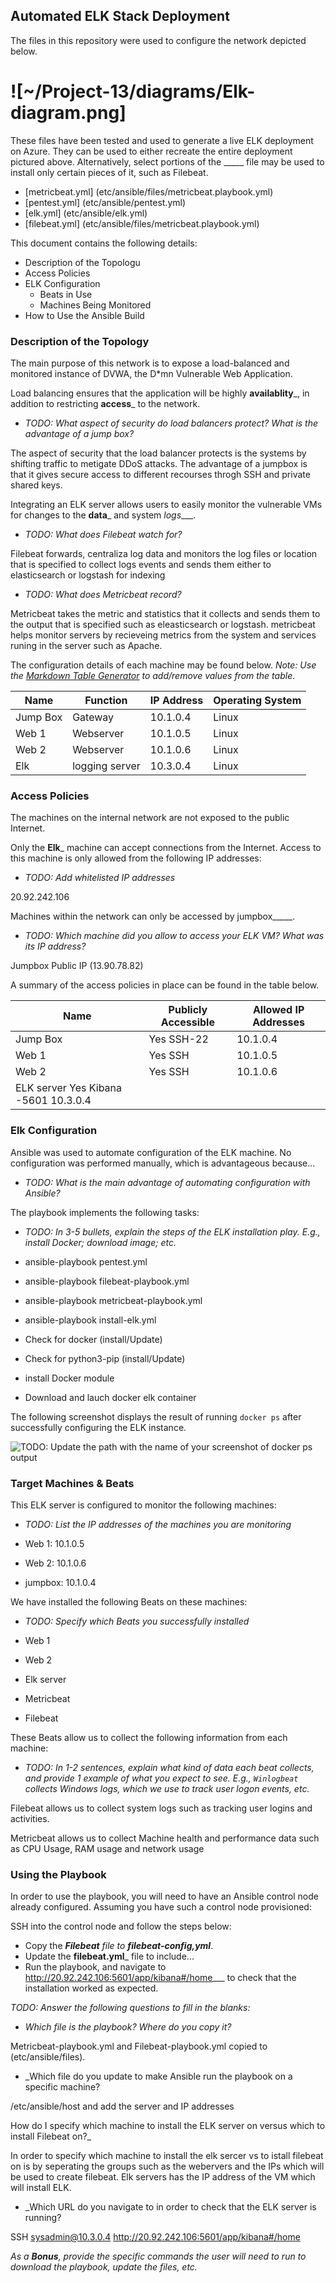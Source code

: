 ## Automated ELK Stack Deployment

The files in this repository were used to configure the network depicted below.

# ![~/Project-13/diagrams/Elk-diagram.png]

These files have been tested and used to generate a live ELK deployment on Azure. They can be used to either recreate the entire deployment pictured above. Alternatively, select portions of the _____ file may be used to install only certain pieces of it, such as Filebeat.

 - [metricbeat.yml] (etc/ansible/files/metricbeat.playbook.yml)
 - [pentest.yml] (etc/ansible/pentest.yml)
 - [elk.yml] (etc/ansible/elk.yml)  
 - [filebeat.yml] (etc/ansible/files/metricbeat.playbook.yml)

This document contains the following details:
- Description of the Topologu
- Access Policies
- ELK Configuration
  - Beats in Use
  - Machines Being Monitored
- How to Use the Ansible Build


### Description of the Topology

The main purpose of this network is to expose a load-balanced and monitored instance of DVWA, the D*mn Vulnerable Web Application.

Load balancing ensures that the application will be highly __availablity___, in addition to restricting __access___ to the network.
- _TODO: What aspect of security do load balancers protect? What is the advantage of a jump box?_

The aspect of security that the load balancer protects is the systems by shifting traffic to metigate DDoS attacks.
The advantage of a jumpbox is that it gives secure access to different recourses throgh SSH and private shared keys.

Integrating an ELK server allows users to easily monitor the vulnerable VMs for changes to the __data___ and system _logs____.
- _TODO: What does Filebeat watch for?_

Filebeat forwards, centraliza log data and monitors the log files or location that is specified to collect logs events and sends them either to elasticsearch or logstash for indexing 

- _TODO: What does Metricbeat record?_

Metricbeat takes the metric and statistics that it collects and sends them to the output that is specified such as eleasticsearch or logstash. metricbeat helps monitor servers by recieveing metrics from the system and services runing in the server such as Apache.  

The configuration details of each machine may be found below.
_Note: Use the [Markdown Table Generator](http://www.tablesgenerator.com/markdown_tables) to add/remove values from the table_.

| Name     | Function | IP Address | Operating System |
|----------|----------|------------|------------------|
| Jump Box | Gateway  | 10.1.0.4   | Linux            |
| Web 1    | Webserver| 10.1.0.5   | Linux            |
| Web 2    | Webserver| 10.1.0.6   | Linux            |
| Elk      | logging server | 10.3.0.4   | Linux      |

### Access Policies

The machines on the internal network are not exposed to the public Internet. 

Only the __Elk___ machine can accept connections from the Internet. Access to this machine is only allowed from the following IP addresses:
- _TODO: Add whitelisted IP addresses_

20.92.242.106

Machines within the network can only be accessed by jumpbox_____.
- _TODO: Which machine did you allow to access your ELK VM? What was its IP address?_

Jumpbox Public IP (13.90.78.82)

A summary of the access policies in place can be found in the table below.

| Name     | Publicly Accessible | Allowed IP Addresses |
|----------|---------------------|----------------------|
| Jump Box | Yes       SSH-22    |10.1.0.4              | 
| Web 1    | Yes       SSH       |10.1.0.5              |
| Web 2    | Yes       SSH       |10.1.0.6
 ELK server  Yes    Kibana -5601  10.3.0.4            |

### Elk Configuration

Ansible was used to automate configuration of the ELK machine. No configuration was performed manually, which is advantageous because...
- _TODO: What is the main advantage of automating configuration with Ansible?_

The playbook implements the following tasks:
- _TODO: In 3-5 bullets, explain the steps of the ELK installation play. E.g., install Docker; download image; etc._
 
- ansible-playbook pentest.yml
- ansible-playbook filebeat-playbook.yml
- ansible-playbook metricbeat-playbook.yml
- ansible-playbook install-elk.yml

- Check for docker (install/Update)
- Check for python3-pip (install/Update)
- install Docker module
- Download and lauch docker elk container 

The following screenshot displays the result of running `docker ps` after successfully configuring the ELK instance.

![TODO: Update the path with the name of your screenshot of docker ps output](~/Project-13/diagram/docker_ps_output.png)

### Target Machines & Beats
This ELK server is configured to monitor the following machines:
- _TODO: List the IP addresses of the machines you are monitoring_

 - Web 1: 10.1.0.5
 - Web 2: 10.1.0.6
 - jumpbox: 10.1.0.4

We have installed the following Beats on these machines:
- _TODO: Specify which Beats you successfully installed_

 - Web 1
 - Web 2
 - Elk server
 - Metricbeat
 - Filebeat

These Beats allow us to collect the following information from each machine:
- _TODO: In 1-2 sentences, explain what kind of data each beat collects, and provide 1 example of what you expect to see. E.g., `Winlogbeat` collects Windows logs, which we use to track user logon events, etc._

Filebeat allows us to collect system logs such as tracking user logins and activities.

Metricbeat allows us to collect Machine health and performance data such as CPU Usage, RAM usage and network usage

### Using the Playbook
In order to use the playbook, you will need to have an Ansible control node already configured. Assuming you have such a control node provisioned: 

SSH into the control node and follow the steps below:
- Copy the ___Filebeat__ file to __filebeat-config,yml___.
- Update the __filebeat.yml___ file to include...
- Run the playbook, and navigate to http://20.92.242.106:5601/app/kibana#/home___ to check that the installation worked as expected.

_TODO: Answer the following questions to fill in the blanks:_
- _Which file is the playbook? Where do you copy it?_

Metricbeat-playbook.yml and Filebeat-playbook.yml copied to (etc/ansible/files). 

- _Which file do you update to make Ansible run the playbook on a specific machine? 

/etc/ansible/host and add the server and IP addresses 

How do I specify which machine to install the ELK server on versus which to install Filebeat on?_

In order to specify which machine to install the elk sercer vs to istall filebeat on is by seperating the groups such as the webervers and the IPs which will be used to create filebeat. Elk servers has the IP address of the VM which will install ELK. 

- _Which URL do you navigate to in order to check that the ELK server is running?

SSH sysadmin@10.3.0.4
http://20.92.242.106:5601/app/kibana#/home

_As a **Bonus**, provide the specific commands the user will need to run to download the playbook, update the files, etc._

